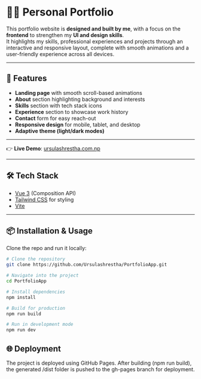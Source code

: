# 👩‍💻 Personal Portfolio 

This portfolio website is **designed and built by me**, with a focus on the **frontend** to strengthen my **UI and design skills**.  
It highlights my skills, professional experiences and projects through an interactive and responsive layout, complete with smooth animations and a user-friendly experience across all devices.

---

## 🚀 Features

- **Landing page** with smooth scroll-based animations
- **About** section highlighting background and interests
- **Skills** section with tech stack icons
- **Experience** section to showcase work history
- **Contact** form for easy reach-out
- **Responsive design** for mobile, tablet, and desktop
- **Adaptive theme (light/dark modes)**

---

👉 **Live Demo**: [ursulashrestha.com.np](https://ursulashrestha.com.np/)

---

## 🛠️ Tech Stack

- [Vue 3](https://vuejs.org/) (Composition API)
- [Tailwind CSS](https://tailwindcss.com/) for styling
- [Vite](https://vitejs.dev/)

---

## 📦 Installation & Usage

Clone the repo and run it locally:

```bash
# Clone the repository
git clone https://github.com/Ursulashrestha/PortfolioApp.git

# Navigate into the project
cd PortfolioApp

# Install dependencies
npm install

# Build for production
npm run build

# Run in development mode
npm run dev
```

## 🌐 Deployment

The project is deployed using GitHub Pages. After building (npm run build), the generated /dist folder is pushed to the gh-pages branch for deployment.

